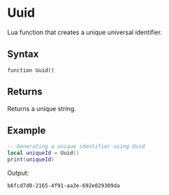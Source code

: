 # Uuid

Lua function that creates a unique universal identifier.

## Syntax

`function Uuid()`

## Returns

Returns a unique string.

## Example

```lua
-- Generating a unique identifier using Uuid
local uniqueId = Uuid()
print(uniqueId)
```

Output:
```
b6fcd7d0-2165-4f91-aa3e-692e029309da
```
